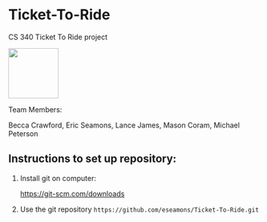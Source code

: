 # Ticket-To-Ride
CS 340 Ticket To Ride project

<img src="https://cf.geekdo-images.com/images/pic38668.jpg" width="100" height="100" />

Team Members:

Becca Crawford, Eric Seamons, Lance James, Mason Coram, Michael Peterson




## Instructions to set up repository:

1.  Install git on computer:

    https://git-scm.com/downloads
    
2.  Use the git repository
    `https://github.com/eseamons/Ticket-To-Ride.git`
